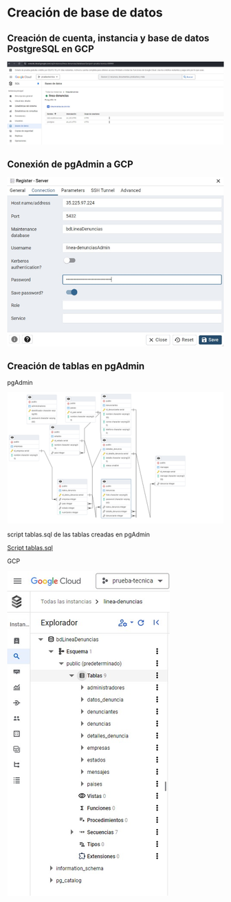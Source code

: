 # Creación de base de datos

## Creación de cuenta, instancia y base de datos PostgreSQL en GCP

![GCP - Panel](/db/img/gcp.jpg)

## Conexión de pgAdmin a GCP

![pgAdmin - Connection](/db/img/pgAdmin-connection.jpg)

## Creación de tablas en pgAdmin

pgAdmin

![pgAdmin - tablas](/db/img/pgAdmin-tablas.png)

script tablas.sql de las tablas creadas en pgAdmin

[Script tablas.sql](/db/tablas.sql)

GCP

![GCP - tablas](/db/img/gcp-tablas.jpg)

